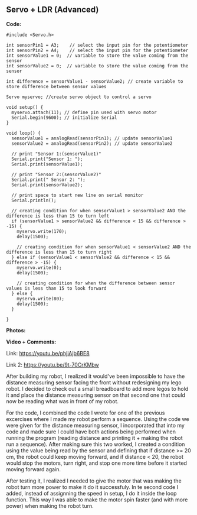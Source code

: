 ## Servo + LDR (Advanced)

**Code:**

```
#include <Servo.h>

int sensorPin1 = A3;    // select the input pin for the potentiometer
int sensorPin2 = A4;    // select the input pin for the potentiometer
int sensorValue1 = 0;  // variable to store the value coming from the sensor
int sensorValue2 = 0;  // variable to store the value coming from the sensor

int difference = sensorValue1 - sensorValue2; // create variable to store difference between sensor values

Servo myservo; //create servo object to control a servo

void setup() {
  myservo.attach(11); // define pin used with servo motor
  Serial.begin(9600); // initialize Serial
}

void loop() {
  sensorValue1 = analogRead(sensorPin1); // update sensorValue1
  sensorValue2 = analogRead(sensorPin2); // update sensorValue2

  // print "Sensor 1:(sensorValue1)"
  Serial.print("Sensor 1: ");
  Serial.print(sensorValue1);

  // print "Sensor 2:(sensorValue2)"
  Serial.print(" Sensor 2: ");
  Serial.print(sensorValue2);

  // print space to start new line on serial monitor
  Serial.println();

  // creating condition for when sensorValue1 > sensorValue2 AND the difference is less than 15 to turn left
  if (sensorValue1 > sensorValue2 && difference < 15 && difference > -15) {
    myservo.write(170);
    delay(1500);

    // creating condition for when sensorValue1 < sensorValue2 AND the difference is less than 15 to turn right
  } else if (sensorValue1 < sensorValue2 && difference < 15 && difference > -15) {
    myservo.write(0);
    delay(1500);

    // creating condition for when the difference between sensor values is less than 15 to look forward
  } else {
    myservo.write(80);
    delay(1500);
  }

}

```

**Photos:**



**Video + Comments:**

Link: https://youtu.be/phjiAjb6BE8  

Link 2: https://youtu.be/9t-70CrKMbw

After building my robot, I realized it would've been impossible to have the distance measuring sensor facing the front without redesigning my lego robot. I decided to check out a small breadboard to add more legos to hold it and place the distance measuring sensor on that second one that could now be reading what was in front of my robot.

For the code, I combined the code I wrote for one of the previous excercises where I made my robot perform a sequence. Using the code we were given for the distance measuring sensor, I incorporated that into my code and made sure I could have both actions being performed when running the program (reading distance and printing it + making the robot run a sequence). After making sure this two worked, I created a condition using the value being read by the sensor and defining that if distance >= 20 cm, the robot could keep moving forward, and if distance < 20, the robot would stop the motors, turn right, and stop one more time before it started moving forward again.

After testing it, I realized I needed to give the motor that was making the robot turn more power to make it do it successfuly. In te second code I added, instead of assignning the speed in setup, I do it inside the loop function. This way I was able to make the motor spin faster (and with more power) when making the robot turn.
